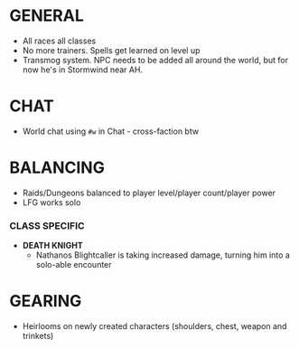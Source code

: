 
# GENERAL
- All races all classes
- No more trainers. Spells get learned on level up
- Transmog system. NPC needs to be added all around the world, but for now he's in Stormwind near AH.

# CHAT
- World chat using `#w` in Chat - cross-faction btw

# BALANCING
- Raids/Dungeons balanced to player level/player count/player power
- LFG works solo
### CLASS SPECIFIC
- **DEATH KNIGHT**
    - Nathanos Blightcaller is taking increased damage, turning him into a solo-able encounter
 
# GEARING
- Heirlooms on newly created characters (shoulders, chest, weapon and trinkets)
